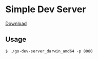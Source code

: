 # Simple Dev Server

[Download](https://github.com/k2wanko/go-dev-server/releases)

## Usage

```
$ ./go-dev-server_darwin_amd64 -p 8080
```

